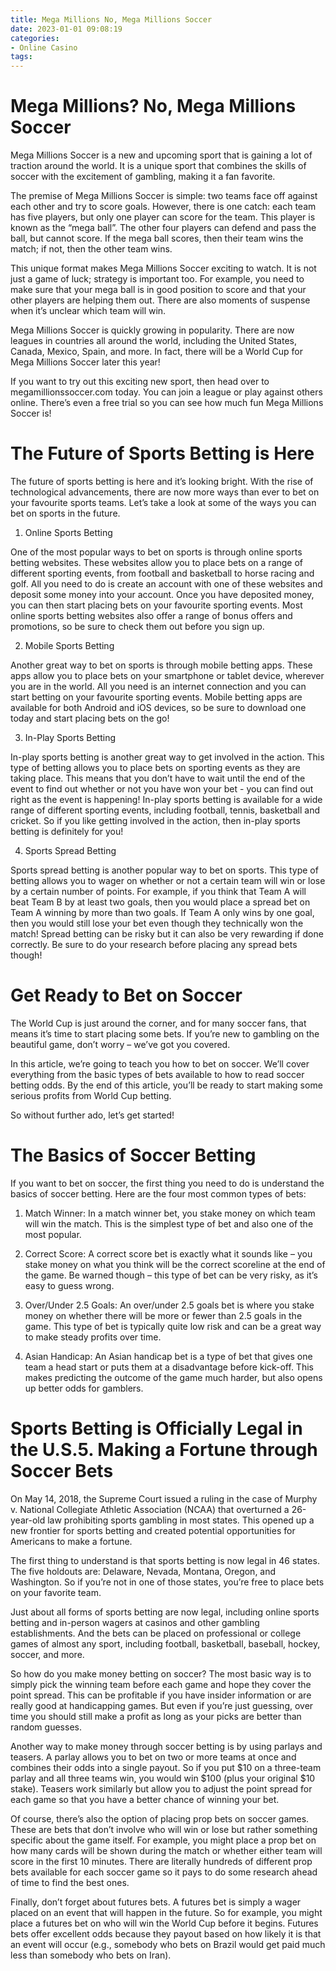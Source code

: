 ```yaml
---
title: Mega Millions No, Mega Millions Soccer
date: 2023-01-01 09:08:19
categories:
- Online Casino
tags:
---
```



#  Mega Millions? No, Mega Millions Soccer

Mega Millions Soccer is a new and upcoming sport that is gaining a lot of traction around the world. It is a unique sport that combines the skills of soccer with the excitement of gambling, making it a fan favorite.

The premise of Mega Millions Soccer is simple: two teams face off against each other and try to score goals. However, there is one catch: each team has five players, but only one player can score for the team. This player is known as the “mega ball”. The other four players can defend and pass the ball, but cannot score. If the mega ball scores, then their team wins the match; if not, then the other team wins.

This unique format makes Mega Millions Soccer exciting to watch. It is not just a game of luck; strategy is important too. For example, you need to make sure that your mega ball is in good position to score and that your other players are helping them out. There are also moments of suspense when it’s unclear which team will win.

Mega Millions Soccer is quickly growing in popularity. There are now leagues in countries all around the world, including the United States, Canada, Mexico, Spain, and more. In fact, there will be a World Cup for Mega Millions Soccer later this year!

If you want to try out this exciting new sport, then head over to megamillionssoccer.com today. You can join a league or play against others online. There’s even a free trial so you can see how much fun Mega Millions Soccer is!

#  The Future of Sports Betting is Here

The future of sports betting is here and it’s looking bright. With the rise of technological advancements, there are now more ways than ever to bet on your favourite sports teams. Let’s take a look at some of the ways you can bet on sports in the future.

1. Online Sports Betting

One of the most popular ways to bet on sports is through online sports betting websites. These websites allow you to place bets on a range of different sporting events, from football and basketball to horse racing and golf. All you need to do is create an account with one of these websites and deposit some money into your account. Once you have deposited money, you can then start placing bets on your favourite sporting events. Most online sports betting websites also offer a range of bonus offers and promotions, so be sure to check them out before you sign up.

2. Mobile Sports Betting

Another great way to bet on sports is through mobile betting apps. These apps allow you to place bets on your smartphone or tablet device, wherever you are in the world. All you need is an internet connection and you can start betting on your favourite sporting events. Mobile betting apps are available for both Android and iOS devices, so be sure to download one today and start placing bets on the go!

3. In-Play Sports Betting

In-play sports betting is another great way to get involved in the action. This type of betting allows you to place bets on sporting events as they are taking place. This means that you don’t have to wait until the end of the event to find out whether or not you have won your bet - you can find out right as the event is happening! In-play sports betting is available for a wide range of different sporting events, including football, tennis, basketball and cricket. So if you like getting involved in the action, then in-play sports betting is definitely for you!

4. Sports Spread Betting

Sports spread betting is another popular way to bet on sports. This type of betting allows you to wager on whether or not a certain team will win or lose by a certain number of points. For example, if you think that Team A will beat Team B by at least two goals, then you would place a spread bet on Team A winning by more than two goals. If Team A only wins by one goal, then you would still lose your bet even though they technically won the match! Spread betting can be risky but it can also be very rewarding if done correctly. Be sure to do your research before placing any spread bets though!

#  Get Ready to Bet on Soccer

The World Cup is just around the corner, and for many soccer fans, that means it’s time to start placing some bets. If you’re new to gambling on the beautiful game, don’t worry – we’ve got you covered.

In this article, we’re going to teach you how to bet on soccer. We’ll cover everything from the basic types of bets available to how to read soccer betting odds. By the end of this article, you’ll be ready to start making some serious profits from World Cup betting.

So without further ado, let’s get started!

# The Basics of Soccer Betting

If you want to bet on soccer, the first thing you need to do is understand the basics of soccer betting. Here are the four most common types of bets:

1) Match Winner: In a match winner bet, you stake money on which team will win the match. This is the simplest type of bet and also one of the most popular.

2) Correct Score: A correct score bet is exactly what it sounds like – you stake money on what you think will be the correct scoreline at the end of the game. Be warned though – this type of bet can be very risky, as it’s easy to guess wrong.

3) Over/Under 2.5 Goals: An over/under 2.5 goals bet is where you stake money on whether there will be more or fewer than 2.5 goals in the game. This type of bet is typically quite low risk and can be a great way to make steady profits over time.

4) Asian Handicap: An Asian handicap bet is a type of bet that gives one team a head start or puts them at a disadvantage before kick-off. This makes predicting the outcome of the game much harder, but also opens up better odds for gamblers.

#  Sports Betting is Officially Legal in the U.S.5. Making a Fortune through Soccer Bets

On May 14, 2018, the Supreme Court issued a ruling in the case of Murphy v. National Collegiate Athletic Association (NCAA) that overturned a 26-year-old law prohibiting sports gambling in most states. This opened up a new frontier for sports betting and created potential opportunities for Americans to make a fortune.

The first thing to understand is that sports betting is now legal in 46 states. The five holdouts are: Delaware, Nevada, Montana, Oregon, and Washington. So if you’re not in one of those states, you’re free to place bets on your favorite team.

Just about all forms of sports betting are now legal, including online sports betting and in-person wagers at casinos and other gambling establishments. And the bets can be placed on professional or college games of almost any sport, including football, basketball, baseball, hockey, soccer, and more.

So how do you make money betting on soccer? The most basic way is to simply pick the winning team before each game and hope they cover the point spread. This can be profitable if you have insider information or are really good at handicapping games. But even if you’re just guessing, over time you should still make a profit as long as your picks are better than random guesses.

Another way to make money through soccer betting is by using parlays and teasers. A parlay allows you to bet on two or more teams at once and combines their odds into a single payout. So if you put $10 on a three-team parlay and all three teams win, you would win $100 (plus your original $10 stake). Teasers work similarly but allow you to adjust the point spread for each game so that you have a better chance of winning your bet.

Of course, there’s also the option of placing prop bets on soccer games. These are bets that don’t involve who will win or lose but rather something specific about the game itself. For example, you might place a prop bet on how many cards will be shown during the match or whether either team will score in the first 10 minutes. There are literally hundreds of different prop bets available for each soccer game so it pays to do some research ahead of time to find the best ones.

Finally, don’t forget about futures bets. A futures bet is simply a wager placed on an event that will happen in the future. So for example, you might place a futures bet on who will win the World Cup before it begins. Futures bets offer excellent odds because they payout based on how likely it is that an event will occur (e.g., somebody who bets on Brazil would get paid much less than somebody who bets on Iran).